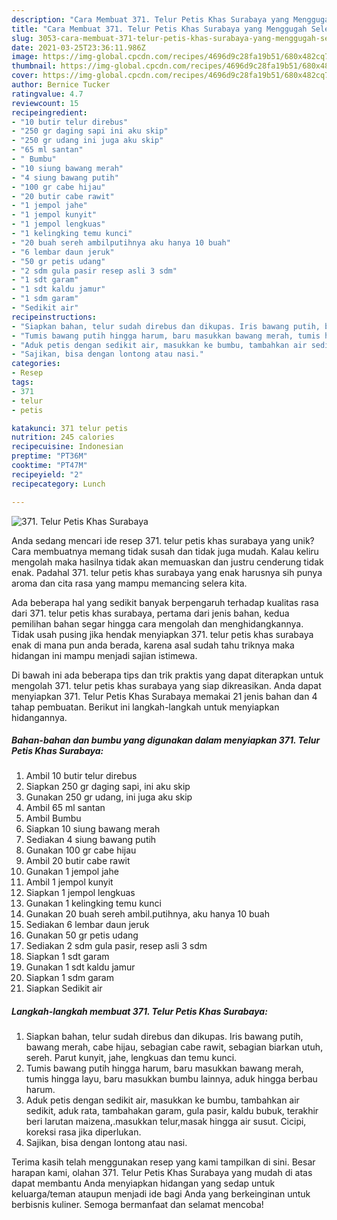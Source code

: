 ```yaml
---
description: "Cara Membuat 371. Telur Petis Khas Surabaya yang Menggugah Selera"
title: "Cara Membuat 371. Telur Petis Khas Surabaya yang Menggugah Selera"
slug: 3053-cara-membuat-371-telur-petis-khas-surabaya-yang-menggugah-selera
date: 2021-03-25T23:36:11.986Z
image: https://img-global.cpcdn.com/recipes/4696d9c28fa19b51/680x482cq70/371-telur-petis-khas-surabaya-foto-resep-utama.jpg
thumbnail: https://img-global.cpcdn.com/recipes/4696d9c28fa19b51/680x482cq70/371-telur-petis-khas-surabaya-foto-resep-utama.jpg
cover: https://img-global.cpcdn.com/recipes/4696d9c28fa19b51/680x482cq70/371-telur-petis-khas-surabaya-foto-resep-utama.jpg
author: Bernice Tucker
ratingvalue: 4.7
reviewcount: 15
recipeingredient:
- "10 butir telur direbus"
- "250 gr daging sapi ini aku skip"
- "250 gr udang ini juga aku skip"
- "65 ml santan"
- " Bumbu"
- "10 siung bawang merah"
- "4 siung bawang putih"
- "100 gr cabe hijau"
- "20 butir cabe rawit"
- "1 jempol jahe"
- "1 jempol kunyit"
- "1 jempol lengkuas"
- "1 kelingking temu kunci"
- "20 buah sereh ambilputihnya aku hanya 10 buah"
- "6 lembar daun jeruk"
- "50 gr petis udang"
- "2 sdm gula pasir resep asli 3 sdm"
- "1 sdt garam"
- "1 sdt kaldu jamur"
- "1 sdm garam"
- "Sedikit air"
recipeinstructions:
- "Siapkan bahan, telur sudah direbus dan dikupas. Iris bawang putih, bawang merah, cabe hijau, sebagian cabe rawit, sebagian biarkan utuh, sereh. Parut kunyit, jahe, lengkuas dan temu kunci."
- "Tumis bawang putih hingga harum, baru masukkan bawang merah, tumis hingga layu, baru masukkan bumbu lainnya, aduk hingga berbau harum."
- "Aduk petis dengan sedikit air, masukkan ke bumbu, tambahkan air sedikit, aduk rata, tambahakan garam, gula pasir, kaldu bubuk, terakhir beri larutan maizena,.masukkan telur,masak hingga air susut. Cicipi, koreksi rasa jika diperlukan."
- "Sajikan, bisa dengan lontong atau nasi."
categories:
- Resep
tags:
- 371
- telur
- petis

katakunci: 371 telur petis 
nutrition: 245 calories
recipecuisine: Indonesian
preptime: "PT36M"
cooktime: "PT47M"
recipeyield: "2"
recipecategory: Lunch

---
```



![371. Telur Petis Khas Surabaya](https://img-global.cpcdn.com/recipes/4696d9c28fa19b51/680x482cq70/371-telur-petis-khas-surabaya-foto-resep-utama.jpg)

Anda sedang mencari ide resep 371. telur petis khas surabaya yang unik? Cara membuatnya memang tidak susah dan tidak juga mudah. Kalau keliru mengolah maka hasilnya tidak akan memuaskan dan justru cenderung tidak enak. Padahal 371. telur petis khas surabaya yang enak harusnya sih punya aroma dan cita rasa yang mampu memancing selera kita.



Ada beberapa hal yang sedikit banyak berpengaruh terhadap kualitas rasa dari 371. telur petis khas surabaya, pertama dari jenis bahan, kedua pemilihan bahan segar hingga cara mengolah dan menghidangkannya. Tidak usah pusing jika hendak menyiapkan 371. telur petis khas surabaya enak di mana pun anda berada, karena asal sudah tahu triknya maka hidangan ini mampu menjadi sajian istimewa.


Di bawah ini ada beberapa tips dan trik praktis yang dapat diterapkan untuk mengolah 371. telur petis khas surabaya yang siap dikreasikan. Anda dapat menyiapkan 371. Telur Petis Khas Surabaya memakai 21 jenis bahan dan 4 tahap pembuatan. Berikut ini langkah-langkah untuk menyiapkan hidangannya.

<!--inarticleads1-->

##### Bahan-bahan dan bumbu yang digunakan dalam menyiapkan 371. Telur Petis Khas Surabaya:

1. Ambil 10 butir telur direbus
1. Siapkan 250 gr daging sapi, ini aku skip
1. Gunakan 250 gr udang, ini juga aku skip
1. Ambil 65 ml santan
1. Ambil  Bumbu
1. Siapkan 10 siung bawang merah
1. Sediakan 4 siung bawang putih
1. Gunakan 100 gr cabe hijau
1. Ambil 20 butir cabe rawit
1. Gunakan 1 jempol jahe
1. Ambil 1 jempol kunyit
1. Siapkan 1 jempol lengkuas
1. Gunakan 1 kelingking temu kunci
1. Gunakan 20 buah sereh ambil.putihnya, aku hanya 10 buah
1. Sediakan 6 lembar daun jeruk
1. Gunakan 50 gr petis udang
1. Sediakan 2 sdm gula pasir, resep asli 3 sdm
1. Siapkan 1 sdt garam
1. Gunakan 1 sdt kaldu jamur
1. Siapkan 1 sdm garam
1. Siapkan Sedikit air




<!--inarticleads2-->

##### Langkah-langkah membuat 371. Telur Petis Khas Surabaya:

1. Siapkan bahan, telur sudah direbus dan dikupas. Iris bawang putih, bawang merah, cabe hijau, sebagian cabe rawit, sebagian biarkan utuh, sereh. Parut kunyit, jahe, lengkuas dan temu kunci.
1. Tumis bawang putih hingga harum, baru masukkan bawang merah, tumis hingga layu, baru masukkan bumbu lainnya, aduk hingga berbau harum.
1. Aduk petis dengan sedikit air, masukkan ke bumbu, tambahkan air sedikit, aduk rata, tambahakan garam, gula pasir, kaldu bubuk, terakhir beri larutan maizena,.masukkan telur,masak hingga air susut. Cicipi, koreksi rasa jika diperlukan.
1. Sajikan, bisa dengan lontong atau nasi.




Terima kasih telah menggunakan resep yang kami tampilkan di sini. Besar harapan kami, olahan 371. Telur Petis Khas Surabaya yang mudah di atas dapat membantu Anda menyiapkan hidangan yang sedap untuk keluarga/teman ataupun menjadi ide bagi Anda yang berkeinginan untuk berbisnis kuliner. Semoga bermanfaat dan selamat mencoba!
